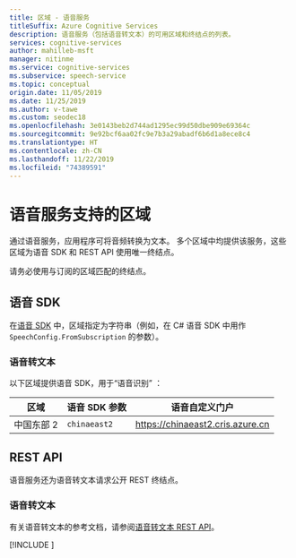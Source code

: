 ```yaml
---
title: 区域 - 语音服务
titleSuffix: Azure Cognitive Services
description: 语音服务（包括语音转文本）的可用区域和终结点的列表。
services: cognitive-services
author: mahilleb-msft
manager: nitinme
ms.service: cognitive-services
ms.subservice: speech-service
ms.topic: conceptual
origin.date: 11/05/2019
ms.date: 11/25/2019
ms.author: v-tawe
ms.custom: seodec18
ms.openlocfilehash: 3e0143beb2d744ad1295ec99d50dbe909e69364c
ms.sourcegitcommit: 9e92bcf6aa02fc9e7b3a29abadf6b6d1a8ece8c4
ms.translationtype: HT
ms.contentlocale: zh-CN
ms.lasthandoff: 11/22/2019
ms.locfileid: "74389591"
---
```

# <a name="speech-service-supported-regions"></a>语音服务支持的区域

通过语音服务，应用程序可将音频转换为文本。 多个区域中均提供该服务，这些区域为语音 SDK 和 REST API 使用唯一终结点。

请务必使用与订阅的区域匹配的终结点。

## <a name="speech-sdk"></a>语音 SDK

在[语音 SDK](speech-sdk.md) 中，区域指定为字符串（例如，在 C# 语音 SDK 中用作 `SpeechConfig.FromSubscription` 的参数）。

### <a name="speech-to-text"></a>语音转文本

以下区域提供语音 SDK，用于“语音识别”  ：

| 区域           | 语音 SDK 参数 | 语音自定义门户    |
| ---------------- | -------------------- | ------------------------------ |
| 中国东部 2          | `chinaeast2`             | https://chinaeast2.cris.azure.cn         |

<!-- ### Intent recognition -->


<!-- ### Voice assistants -->


## <a name="rest-apis"></a>REST API

语音服务还为语音转文本请求公开 REST 终结点。

### <a name="speech-to-text"></a>语音转文本

有关语音转文本的参考文档，请参阅[语音转文本 REST API](rest-speech-to-text.md)。

[!INCLUDE [](../../../includes/cognitive-services-speech-service-endpoints-speech-to-text.md)]

<!-- ### Text-to-speech -->
